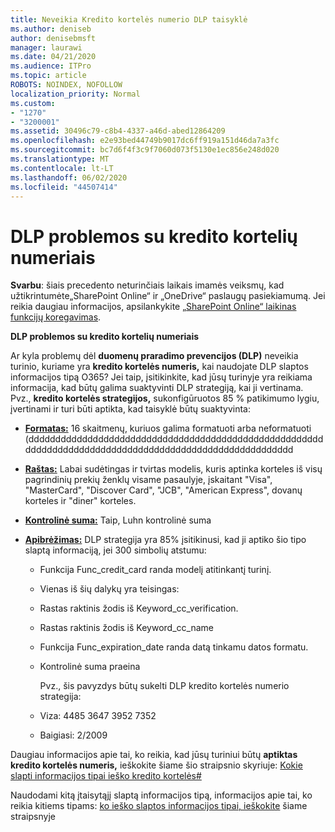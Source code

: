 ```yaml
---
title: Neveikia Kredito kortelės numerio DLP taisyklė
ms.author: deniseb
author: denisebmsft
manager: laurawi
ms.date: 04/21/2020
ms.audience: ITPro
ms.topic: article
ROBOTS: NOINDEX, NOFOLLOW
localization_priority: Normal
ms.custom:
- "1270"
- "3200001"
ms.assetid: 30496c79-c8b4-4337-a46d-abed12864209
ms.openlocfilehash: e2e93bed44749b9017dc6ff919a151d46da7a3fc
ms.sourcegitcommit: bc7d6f4f3c9f7060d073f5130e1ec856e248d020
ms.translationtype: MT
ms.contentlocale: lt-LT
ms.lasthandoff: 06/02/2020
ms.locfileid: "44507414"
---
```

# <a name="dlp-issues-with-credit-card-numbers"></a>DLP problemos su kredito kortelių numeriais

**Svarbu**: šiais precedento neturinčiais laikais imamės veiksmų, kad užtikrintumėte„SharePoint Online“ ir „OneDrive“ paslaugų pasiekiamumą. Jei reikia daugiau informacijos, apsilankykite [„SharePoint Online“ laikinas funkcijų koregavimas](https://aka.ms/ODSPAdjustments).

**DLP problemos su kredito kortelių numeriais**

Ar kyla problemų dėl **duomenų praradimo prevencijos (DLP)** neveikia turinio, kuriame yra **kredito kortelės numeris,** kai naudojate DLP slaptos informacijos tipą O365? Jei taip, įsitikinkite, kad jūsų turinyje yra reikiama informacija, kad būtų galima suaktyvinti DLP strategiją, kai ji vertinama. Pvz., **kredito kortelės strategijos,** sukonfigūruotos 85 % patikimumo lygiu, įvertinami ir turi būti aptikta, kad taisyklė būtų suaktyvinta:
  
- **[Formatas:](https://docs.microsoft.com/microsoft-365/compliance/sensitive-information-type-entity-definitions#format-19)** 16 skaitmenų, kuriuos galima formatuoti arba neformatuoti (ddddddddddddddddddddddddddddddddddddddddddddddddddddddddddddddddddddddddddddddddddddddddddddddddddddddddd

- **[Raštas:](https://docs.microsoft.com/microsoft-365/compliance/sensitive-information-type-entity-definitions#pattern-19)** Labai sudėtingas ir tvirtas modelis, kuris aptinka korteles iš visų pagrindinių prekių ženklų visame pasaulyje, įskaitant "Visa", "MasterCard", "Discover Card", "JCB", "American Express", dovanų korteles ir "diner" korteles.

- **[Kontrolinė suma:](https://docs.microsoft.com/microsoft-365/compliance/sensitive-information-type-entity-definitions#checksum-19)** Taip, Luhn kontrolinė suma

- **[Apibrėžimas:](https://docs.microsoft.com/microsoft-365/compliance/sensitive-information-type-entity-definitions#definition-19)** DLP strategija yra 85% įsitikinusi, kad ji aptiko šio tipo slaptą informaciją, jei 300 simbolių atstumu:

  - Funkcija Func_credit_card randa modelį atitinkantį turinį.

  - Vienas iš šių dalykų yra teisingas:

  - Rastas raktinis žodis iš Keyword_cc_verification.

  - Rastas raktinis žodis iš Keyword_cc_name

  - Funkcija Func_expiration_date randa datą tinkamu datos formatu.

  - Kontrolinė suma praeina

    Pvz., šis pavyzdys būtų sukelti DLP kredito kortelės numerio strategija:

  - Viza: 4485 3647 3952 7352
  
  - Baigiasi: 2/2009

Daugiau informacijos apie tai, ko reikia, kad jūsų turiniui būtų **aptiktas kredito kortelės numeris,** ieškokite šiame šio straipsnio skyriuje: [Kokie slapti informacijos tipai ieško kredito kortelės#](https://docs.microsoft.com/microsoft-365/compliance/sensitive-information-type-entity-definitions#credit-card-number)
  
Naudodami kitą įtaisytąjį slaptą informacijos tipą, informacijos apie tai, ko reikia kitiems tipams: [ko ieško slaptos informacijos tipai, ieškokite](https://docs.microsoft.com/microsoft-365/compliance/sensitive-information-type-entity-definitions) šiame straipsnyje
  